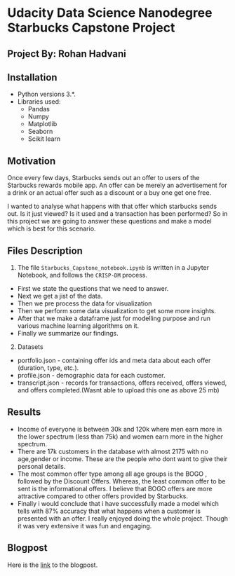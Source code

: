 # Udacity Data Science Nanodegree Starbucks Capstone Project
## Project By: Rohan Hadvani
## Installation
- Python versions 3.*.
- Libraries used:
    - Pandas
    - Numpy
    - Matplotlib
    - Seaborn
    - Scikit learn
 ## Motivation
Once every few days, Starbucks sends out an offer to users of the Starbucks rewards mobile app. An offer can be merely an advertisement for a drink or an actual offer such as a discount or a buy one get one free.

I wanted to analyse what happens with that offer which starbucks sends out. Is it just viewed? Is it used and a transaction has been performed?
So in this project we are going to answer these questions and make a model which is best for this scenario.
## Files Description
1. The file `Starbucks_Capstone_notebook.ipynb` is written in a Jupyter Notebook, and follows the `CRISP-DM` process.
- First we state the questions that we need to answer.
- Next we get a jist of the data.
- Then we pre process the data for visualization 
- Then we perform some data visualization to get some more insights.
- After that we make a dataframe just for modelling purpose and run various machine learning algorithms on it.
- Finally we summarize our findings.
2. Datasets
- portfolio.json - containing offer ids and meta data about each offer (duration, type, etc.).
- profile.json - demographic data for each customer.
- transcript.json - records for transactions, offers received, offers viewed, and offers completed.(Wasnt able to upload this one as above 25 mb)
## Results
- Income of everyone is between 30k and 120k where men earn more in the lower spectrum (less than 75k) and women earn more in the higher spectrum.
- There are 17k customers in the database with almost 2175 with no age,gender or income. These are the people who dont want to give their personal details.
- The most common offer type among all age groups is the BOGO , followed by the Discount Offers. Whereas, the least common offer to be sent is the informational offers. I believe that BOGO offers are more attractive compared to other offers provided by Starbucks.
- Finally i would conclude that i have successfully made a model which tells with 87% accuracy that what happens when a customer is presented with an offer. I really enjoyed doing the whole project. Though it was very extensive it was fun and engaging.
## Blogpost
Here is the [link](http://www.rohanhadvani.com/udacity-data-science-nanodegree-capstone-project/?preview_id=685&preview_nonce=378e4f48b5&preview=true) to the blogpost.
